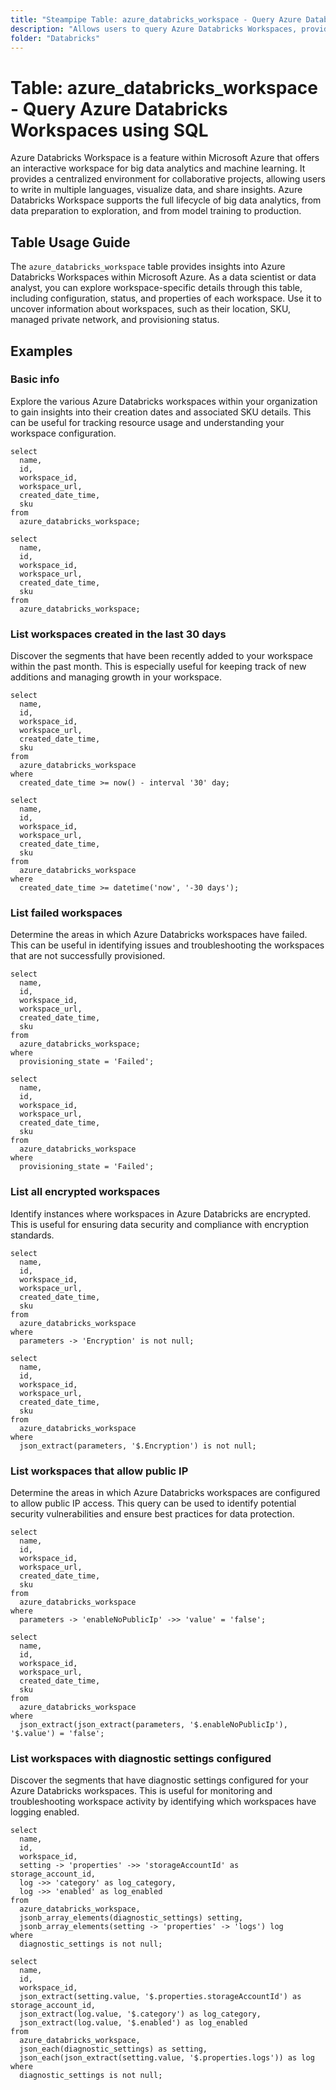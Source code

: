 ```yaml
---
title: "Steampipe Table: azure_databricks_workspace - Query Azure Databricks Workspaces using SQL"
description: "Allows users to query Azure Databricks Workspaces, providing insights into the configuration, status, and properties of each workspace."
folder: "Databricks"
---
```


# Table: azure_databricks_workspace - Query Azure Databricks Workspaces using SQL

Azure Databricks Workspace is a feature within Microsoft Azure that offers an interactive workspace for big data analytics and machine learning. It provides a centralized environment for collaborative projects, allowing users to write in multiple languages, visualize data, and share insights. Azure Databricks Workspace supports the full lifecycle of big data analytics, from data preparation to exploration, and from model training to production.

## Table Usage Guide

The `azure_databricks_workspace` table provides insights into Azure Databricks Workspaces within Microsoft Azure. As a data scientist or data analyst, you can explore workspace-specific details through this table, including configuration, status, and properties of each workspace. Use it to uncover information about workspaces, such as their location, SKU, managed private network, and provisioning status.

## Examples

### Basic info
Explore the various Azure Databricks workspaces within your organization to gain insights into their creation dates and associated SKU details. This can be useful for tracking resource usage and understanding your workspace configuration.

```sql+postgres
select
  name,
  id,
  workspace_id,
  workspace_url,
  created_date_time,
  sku
from
  azure_databricks_workspace;
```

```sql+sqlite
select
  name,
  id,
  workspace_id,
  workspace_url,
  created_date_time,
  sku
from
  azure_databricks_workspace;
```

### List workspaces created in the last 30 days
Discover the segments that have been recently added to your workspace within the past month. This is especially useful for keeping track of new additions and managing growth in your workspace.

```sql+postgres
select
  name,
  id,
  workspace_id,
  workspace_url,
  created_date_time,
  sku
from
  azure_databricks_workspace
where
  created_date_time >= now() - interval '30' day;
```

```sql+sqlite
select
  name,
  id,
  workspace_id,
  workspace_url,
  created_date_time,
  sku
from
  azure_databricks_workspace
where
  created_date_time >= datetime('now', '-30 days');
```

### List failed workspaces
Determine the areas in which Azure Databricks workspaces have failed. This can be useful in identifying issues and troubleshooting the workspaces that are not successfully provisioned.

```sql+postgres
select
  name,
  id,
  workspace_id,
  workspace_url,
  created_date_time,
  sku
from
  azure_databricks_workspace;
where
  provisioning_state = 'Failed';
```

```sql+sqlite
select
  name,
  id,
  workspace_id,
  workspace_url,
  created_date_time,
  sku
from
  azure_databricks_workspace
where
  provisioning_state = 'Failed';
```

### List all encrypted workspaces
Identify instances where workspaces in Azure Databricks are encrypted. This is useful for ensuring data security and compliance with encryption standards.

```sql+postgres
select
  name,
  id,
  workspace_id,
  workspace_url,
  created_date_time,
  sku
from
  azure_databricks_workspace
where
  parameters -> 'Encryption' is not null;
```

```sql+sqlite
select
  name,
  id,
  workspace_id,
  workspace_url,
  created_date_time,
  sku
from
  azure_databricks_workspace
where
  json_extract(parameters, '$.Encryption') is not null;
```

### List workspaces that allow public IP
Determine the areas in which Azure Databricks workspaces are configured to allow public IP access. This query can be used to identify potential security vulnerabilities and ensure best practices for data protection.

```sql+postgres
select
  name,
  id,
  workspace_id,
  workspace_url,
  created_date_time,
  sku
from
  azure_databricks_workspace
where
  parameters -> 'enableNoPublicIp' ->> 'value' = 'false';
```

```sql+sqlite
select
  name,
  id,
  workspace_id,
  workspace_url,
  created_date_time,
  sku
from
  azure_databricks_workspace
where
  json_extract(json_extract(parameters, '$.enableNoPublicIp'), '$.value') = 'false';
```

### List workspaces with diagnostic settings configured
Discover the segments that have diagnostic settings configured for your Azure Databricks workspaces. This is useful for monitoring and troubleshooting workspace activity by identifying which workspaces have logging enabled.

```sql+postgres
select
  name,
  id,
  workspace_id,
  setting -> 'properties' ->> 'storageAccountId' as storage_account_id,
  log ->> 'category' as log_category,
  log ->> 'enabled' as log_enabled
from
  azure_databricks_workspace,
  jsonb_array_elements(diagnostic_settings) setting,
  jsonb_array_elements(setting -> 'properties' -> 'logs') log
where
  diagnostic_settings is not null;
```

```sql+sqlite
select
  name,
  id,
  workspace_id,
  json_extract(setting.value, '$.properties.storageAccountId') as storage_account_id,
  json_extract(log.value, '$.category') as log_category,
  json_extract(log.value, '$.enabled') as log_enabled
from
  azure_databricks_workspace,
  json_each(diagnostic_settings) as setting,
  json_each(json_extract(setting.value, '$.properties.logs')) as log
where
  diagnostic_settings is not null;
```

